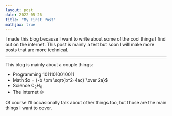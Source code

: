 ```yaml
---
layout: post
date: 2022-05-26
title: "My First Post"
mathjax: true
---
```


I made this blog because I want to write about some of the cool things I find out on the internet. This post is mainly a test but soon I will make more posts that are more technical.

-----
This blog is mainly about a couple things:

- Programming 10111010010011
- Math $x = {-b \pm \sqrt{b^2-4ac} \over 2a}$
- Science C<sub>2</sub>H<sub>6</sub>
- The internet 🌐

Of course I'll occasionally talk about other things too, but those are the main things I want to cover.
